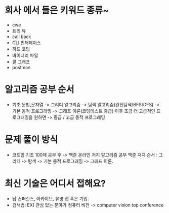 # 회사 에서 들은 키워드 종류~
- cwe
- 트리 뷰
- call back
- CLI 인터페이스
- 하드 코딩
- 바이너리 파일
- 콜 그래프
- postman

# 알고리즘 공부 순서
- 기초 문법,문자열 -> 그리디 알고리즘 -> 탐색 알고리즘(완전탐색/BFS/DFS)
  -> 기본 동적 프로그래밍 -> 그래프 이론(코딩테스트 중급)
  이후 조금 더 고급적인 프로그래밍을 원하면 -> 중급 / 고급 동적 프로그래밍 

# 문제 풀이 방식
- 코드업 기초 100제 공부 후 -> 백준 온라인 저지 알고리즘 공부
  백준 저지 순서 : 
  그리디 -> 탐색 -> 기본 동적 프로그래밍 -> 그래프 이론.

# 최신 기술은 어디서 접해요?
- 탑 컨퍼런스, 아카이브, 유명 랩 혹은 기업.
- 검색법:
EX) 관심 있는 분야가 컴퓨터 비전
-> computer vision top conference

